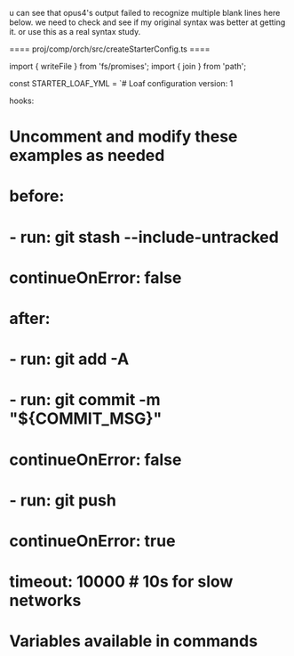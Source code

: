 u can see that opus4's output failed to recognize multiple blank lines here below.  we need to check and see if my original syntax was better at getting it.  or use this as a real syntax study. 


==== proj/comp/orch/src/createStarterConfig.ts ====

import { writeFile } from 'fs/promises';
import { join } from 'path';

const STARTER_LOAF_YML = `# Loaf configuration
version: 1

hooks:
  # Uncomment and modify these examples as needed
  
  # before:
  #   - run: git stash --include-untracked
  #     continueOnError: false
  
  # after:
  #   - run: git add -A
  #   - run: git commit -m "\${COMMIT_MSG}"
  #     continueOnError: false
  #   - run: git push
  #     continueOnError: true
  #     timeout: 10000  # 10s for slow networks

# Variables available in commands